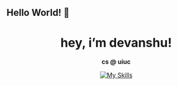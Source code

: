  ##   Hello World! 👋
<h1 align="center">hey, i’m devanshu!</h1>
 <p align="center">
  <strong> cs @ uiuc </strong>
 </p>

<!-- Nice to meet you! I'm Devanshu, a CS student at the University of Illinois Urbana-Champaign. Check out some of my recents projects and feel free to reach out! -->


<p align="center">
  <a href="https://skillicons.dev">
    <img src="https://skillicons.dev/icons?i=cpp,python,js,html,css,ts,java,raspberrypi,gcp,threejs,opencv,react,windows,git&perline=15" alt="My Skills">
  </a>
</p>

<!-- ![dp GitHub stats](https://github-readme-stats.vercel.app/api?username=dpandaman&show_icons=true&theme=tokyonight) -->
<!-- <p align="center">
  <img src="https://streak-stats.demolab.com?user=dpandaman&theme=black-ice" alt="GitHub Streak Stats">
</p> -->


